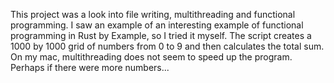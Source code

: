 This project was a look into file writing, multithreading and functional programming. I saw an example of an interesting example of functional programming in Rust by Example, so I tried it myself. The script creates a 1000 by 1000 grid of numbers from 0 to 9 and then calculates the total sum. On my mac, multithreading does not seem to speed up the program. Perhaps if there were more numbers...
